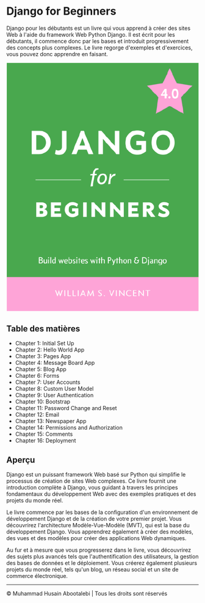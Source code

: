 <!-- ©©©©©©©©©©©©©©©©©©©©©©©© All Rights Are Reserved By Muhammad Husain Abootalebi ©©©©©©©©©©©©©©©©©©©©©©©©©©©©©©©©©© -->

# Django for Beginners

Django pour les débutants est un livre qui vous apprend à créer des sites Web à l'aide du framework Web Python Django. Il est écrit pour les débutants, il commence donc par les bases et introduit progressivement des concepts plus complexes. Le livre regorge d'exemples et d'exercices, vous pouvez donc apprendre en faisant.

![Django For Beginners](../../assets/Books/Book%20Covers/0%20-%201%20-%20Django%20for%20Beginners.webp)

## Table des matières

- Chapter 1: Initial Set Up
- Chapter 2: Hello World App
- Chapter 3: Pages App
- Chapter 4: Message Board App
- Chapter 5: Blog App
- Chapter 6: Forms
- Chapter 7: User Accounts
- Chapter 8: Custom User Model
- Chapter 9: User Authentication
- Chapter 10: Bootstrap
- Chapter 11: Password Change and Reset
- Chapter 12: Email
- Chapter 13: Newspaper App
- Chapter 14: Permissions and Authorization
- Chapter 15: Comments
- Chapter 16: Deployment

## Aperçu

Django est un puissant framework Web basé sur Python qui simplifie le processus de création de sites Web complexes. Ce livre fournit une introduction complète à Django, vous guidant à travers les principes fondamentaux du développement Web avec des exemples pratiques et des projets du monde réel.

Le livre commence par les bases de la configuration d'un environnement de développement Django et de la création de votre premier projet. Vous découvrirez l'architecture Modèle-Vue-Modèle (MVT), qui est la base du développement Django. Vous apprendrez également à créer des modèles, des vues et des modèles pour créer des applications Web dynamiques.

Au fur et à mesure que vous progresserez dans le livre, vous découvrirez des sujets plus avancés tels que l'authentification des utilisateurs, la gestion des bases de données et le déploiement. Vous créerez également plusieurs projets du monde réel, tels qu'un blog, un réseau social et un site de commerce électronique.

---

© Muhammad Husain Abootalebi | Tous les droits sont réservés

<!-- ©©©©©©©©©©©©©©©©©©©©©©©© All Rights Are Reserved By Muhammad Husain Abootalebi ©©©©©©©©©©©©©©©©©©©©©©©©©©©©©©©©©© -->
